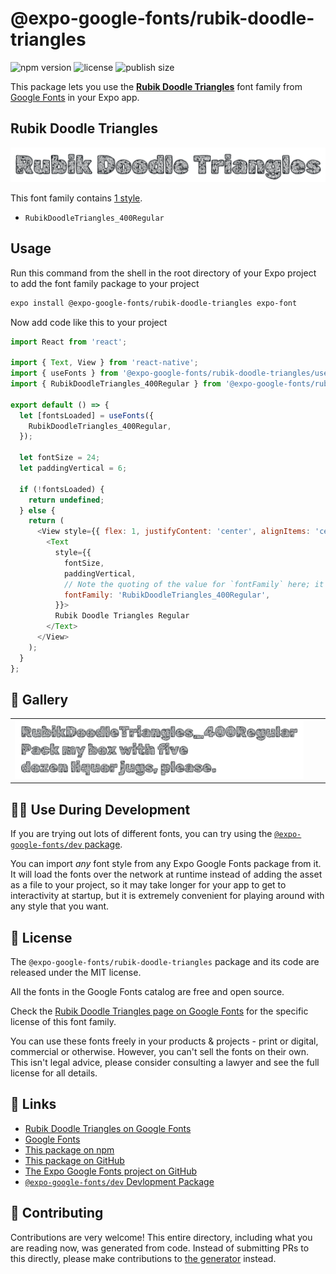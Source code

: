# @expo-google-fonts/rubik-doodle-triangles

![npm version](https://flat.badgen.net/npm/v/@expo-google-fonts/rubik-doodle-triangles)
![license](https://flat.badgen.net/github/license/expo/google-fonts)
![publish size](https://flat.badgen.net/packagephobia/install/@expo-google-fonts/rubik-doodle-triangles)

This package lets you use the [**Rubik Doodle Triangles**](https://fonts.google.com/specimen/Rubik+Doodle+Triangles) font family from [Google Fonts](https://fonts.google.com/) in your Expo app.

## Rubik Doodle Triangles

![Rubik Doodle Triangles](./font-family.png)

This font family contains [1 style](#-gallery).

- `RubikDoodleTriangles_400Regular`

## Usage

Run this command from the shell in the root directory of your Expo project to add the font family package to your project
```sh
expo install @expo-google-fonts/rubik-doodle-triangles expo-font
```

Now add code like this to your project
```js
import React from 'react';

import { Text, View } from 'react-native';
import { useFonts } from '@expo-google-fonts/rubik-doodle-triangles/useFonts';
import { RubikDoodleTriangles_400Regular } from '@expo-google-fonts/rubik-doodle-triangles/400Regular';

export default () => {
  let [fontsLoaded] = useFonts({
    RubikDoodleTriangles_400Regular,
  });

  let fontSize = 24;
  let paddingVertical = 6;

  if (!fontsLoaded) {
    return undefined;
  } else {
    return (
      <View style={{ flex: 1, justifyContent: 'center', alignItems: 'center' }}>
        <Text
          style={{
            fontSize,
            paddingVertical,
            // Note the quoting of the value for `fontFamily` here; it expects a string!
            fontFamily: 'RubikDoodleTriangles_400Regular',
          }}>
          Rubik Doodle Triangles Regular
        </Text>
      </View>
    );
  }
};

```

## 🔡 Gallery


||||
|-|-|-|
|![RubikDoodleTriangles_400Regular](.//400Regular/RubikDoodleTriangles_400Regular.ttf.png)||||


## 👩‍💻 Use During Development

If you are trying out lots of different fonts, you can try using the [`@expo-google-fonts/dev` package](https://github.com/expo/google-fonts/tree/master/font-packages/dev#readme).

You can import *any* font style from any Expo Google Fonts package from it. It will load the fonts
over the network at runtime instead of adding the asset as a file to your project, so it may take longer
for your app to get to interactivity at startup, but it is extremely convenient
for playing around with any style that you want.

## 📖 License

The `@expo-google-fonts/rubik-doodle-triangles` package and its code are released under the MIT license.

All the fonts in the Google Fonts catalog are free and open source.

Check the [Rubik Doodle Triangles page on Google Fonts](https://fonts.google.com/specimen/Rubik+Doodle+Triangles) for the specific license of this font family.

You can use these fonts freely in your products & projects - print or digital, commercial or otherwise. However, you can't sell the fonts on their own. This isn't legal advice, please consider consulting a lawyer and see the full license for all details.

## 🔗 Links

- [Rubik Doodle Triangles on Google Fonts](https://fonts.google.com/specimen/Rubik+Doodle+Triangles)
- [Google Fonts](https://fonts.google.com/)
- [This package on npm](https://www.npmjs.com/package/@expo-google-fonts/rubik-doodle-triangles)
- [This package on GitHub](https://github.com/expo/google-fonts/tree/master/font-packages/rubik-doodle-triangles)
- [The Expo Google Fonts project on GitHub](https://github.com/expo/google-fonts)
- [`@expo-google-fonts/dev` Devlopment Package](https://github.com/expo/google-fonts/tree/master/font-packages/dev)

## 🤝 Contributing

Contributions are very welcome! This entire directory, including what you are reading now, was generated from code. Instead of submitting PRs to this directly, please make contributions to [the generator](https://github.com/expo/google-fonts/tree/master/packages/generator) instead.
